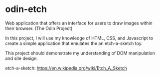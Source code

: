 # odin-etch
Web application that offers an interface for users to draw images within their browser. (The Odin Project)

In this project, I will use my knowledge of HTML, CSS, and Javascript to create a simple application that emulates the an etch-a-sketch toy. 

This project should demonstrate my understanding of DOM manipulation and site design.

etch-a-sketch: https://en.wikipedia.org/wiki/Etch_A_Sketch